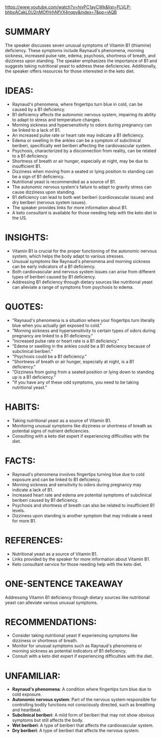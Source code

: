 https://www.youtube.com/watch?v=hjvPC1ayCWk&list=PLVLP-bhbxACakL0U2nMOfHrhNfVX4nqpy&index=7&pp=iAQB
# SUMMARY
The speaker discusses seven unusual symptoms of Vitamin B1 (thiamine) deficiency. These symptoms include Raynaud's phenomena, morning sickness, increased pulse rate, edema, psychosis, shortness of breath, and dizziness upon standing. The speaker emphasizes the importance of B1 and suggests taking nutritional yeast to address these deficiencies. Additionally, the speaker offers resources for those interested in the keto diet.

# IDEAS:
- Raynaud's phenomena, where fingertips turn blue in cold, can be caused by a B1 deficiency.
- B1 deficiency affects the autonomic nervous system, impairing its ability to adapt to stress and temperature changes.
- Morning sickness and hypersensitivity to odors during pregnancy can be linked to a lack of B1.
- An increased pulse rate or heart rate may indicate a B1 deficiency.
- Edema or swelling in the ankles can be a symptom of subclinical beriberi, specifically wet beriberi affecting the cardiovascular system.
- Psychosis, characterized by a disconnection from reality, can be related to a B1 deficiency.
- Shortness of breath or air hunger, especially at night, may be due to insufficient B1.
- Dizziness when moving from a seated or lying position to standing can be a sign of B1 deficiency.
- Nutritional yeast is recommended as a source of B1.
- The autonomic nervous system's failure to adapt to gravity stress can cause dizziness upon standing.
- B1 deficiency can lead to both wet beriberi (cardiovascular issues) and dry beriberi (nervous system issues).
- The speaker provides links for more information about B1.
- A keto consultant is available for those needing help with the keto diet in the US.

# INSIGHTS:
- Vitamin B1 is crucial for the proper functioning of the autonomic nervous system, which helps the body adapt to various stresses.
- Unusual symptoms like Raynaud's phenomena and morning sickness can be early indicators of a B1 deficiency.
- Both cardiovascular and nervous system issues can arise from different types of beriberi caused by B1 deficiency.
- Addressing B1 deficiency through dietary sources like nutritional yeast can alleviate a range of symptoms from psychosis to edema.

# QUOTES:
- "Raynaud's phenomena is a situation where your fingertips turn literally blue when you actually get exposed to cold."
- "Morning sickness and hypersensitivity to certain types of odors during pregnancy are linked to a B1 deficiency."
- "Increased pulse rate or heart rate is a B1 deficiency."
- "Edema or swelling in the ankles could be a B1 deficiency because of subclinical beriberi."
- "Psychosis could be a B1 deficiency."
- "Shortness of breath or air hunger, especially at night, is a B1 deficiency."
- "Dizziness from going from a seated position or lying down to standing up is a B1 deficiency."
- "If you have any of these odd symptoms, you need to be taking nutritional yeast."

# HABITS:
- Taking nutritional yeast as a source of Vitamin B1.
- Monitoring unusual symptoms like dizziness or shortness of breath as potential signs of nutrient deficiencies.
- Consulting with a keto diet expert if experiencing difficulties with the diet.

# FACTS:
- Raynaud's phenomena involves fingertips turning blue due to cold exposure and can be linked to B1 deficiency.
- Morning sickness and sensitivity to odors during pregnancy may indicate a lack of B1.
- Increased heart rate and edema are potential symptoms of subclinical beriberi caused by B1 deficiency.
- Psychosis and shortness of breath can also be related to insufficient B1 levels.
- Dizziness upon standing is another symptom that may indicate a need for more B1.

# REFERENCES:
- Nutritional yeast as a source of Vitamin B1.
- Links provided by the speaker for more information about Vitamin B1.
- Keto consultant service for those needing help with the keto diet.

# ONE-SENTENCE TAKEAWAY
Addressing Vitamin B1 deficiency through dietary sources like nutritional yeast can alleviate various unusual symptoms.

# RECOMMENDATIONS:
- Consider taking nutritional yeast if experiencing symptoms like dizziness or shortness of breath.
- Monitor for unusual symptoms such as Raynaud's phenomena or morning sickness as potential indicators of B1 deficiency.
- Consult with a keto diet expert if experiencing difficulties with the diet.

# UNFAMILIAR:
- **Raynaud's phenomena**: A condition where fingertips turn blue due to cold exposure.
- **Autonomic nervous system**: Part of the nervous system responsible for controlling bodily functions not consciously directed, such as breathing and heartbeat.
- **Subclinical beriberi**: A mild form of beriberi that may not show obvious symptoms but still affects the body.
- **Wet beriberi**: A type of beriberi that affects the cardiovascular system.
- **Dry beriberi**: A type of beriberi that affects the nervous system.
